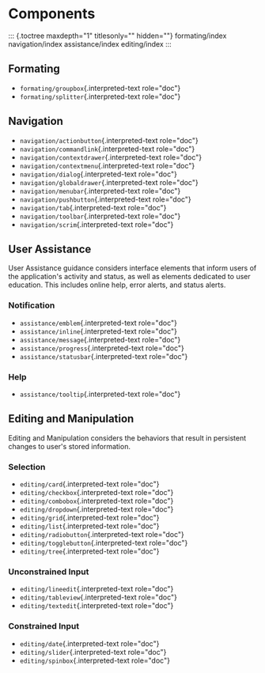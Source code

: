 Components
==========

::: {.toctree maxdepth="1" titlesonly="" hidden=""}
formating/index navigation/index assistance/index editing/index
:::

Formating
---------

-   `formating/groupbox`{.interpreted-text role="doc"}
-   `formating/splitter`{.interpreted-text role="doc"}

Navigation
----------

-   `navigation/actionbutton`{.interpreted-text role="doc"}
-   `navigation/commandlink`{.interpreted-text role="doc"}
-   `navigation/contextdrawer`{.interpreted-text role="doc"}
-   `navigation/contextmenu`{.interpreted-text role="doc"}
-   `navigation/dialog`{.interpreted-text role="doc"}
-   `navigation/globaldrawer`{.interpreted-text role="doc"}
-   `navigation/menubar`{.interpreted-text role="doc"}
-   `navigation/pushbutton`{.interpreted-text role="doc"}
-   `navigation/tab`{.interpreted-text role="doc"}
-   `navigation/toolbar`{.interpreted-text role="doc"}
-   `navigation/scrim`{.interpreted-text role="doc"}

User Assistance
---------------

User Assistance guidance considers interface elements that inform users
of the application's activity and status, as well as elements dedicated
to user education. This includes online help, error alerts, and status
alerts.

### Notification

-   `assistance/emblem`{.interpreted-text role="doc"}
-   `assistance/inline`{.interpreted-text role="doc"}
-   `assistance/message`{.interpreted-text role="doc"}
-   `assistance/progress`{.interpreted-text role="doc"}
-   `assistance/statusbar`{.interpreted-text role="doc"}

### Help

-   `assistance/tooltip`{.interpreted-text role="doc"}

Editing and Manipulation
------------------------

Editing and Manipulation considers the behaviors that result in
persistent changes to user's stored information.

### Selection

-   `editing/card`{.interpreted-text role="doc"}
-   `editing/checkbox`{.interpreted-text role="doc"}
-   `editing/combobox`{.interpreted-text role="doc"}
-   `editing/dropdown`{.interpreted-text role="doc"}
-   `editing/grid`{.interpreted-text role="doc"}
-   `editing/list`{.interpreted-text role="doc"}
-   `editing/radiobutton`{.interpreted-text role="doc"}
-   `editing/togglebutton`{.interpreted-text role="doc"}
-   `editing/tree`{.interpreted-text role="doc"}

### Unconstrained Input

-   `editing/lineedit`{.interpreted-text role="doc"}
-   `editing/tableview`{.interpreted-text role="doc"}
-   `editing/textedit`{.interpreted-text role="doc"}

### Constrained Input

-   `editing/date`{.interpreted-text role="doc"}
-   `editing/slider`{.interpreted-text role="doc"}
-   `editing/spinbox`{.interpreted-text role="doc"}
